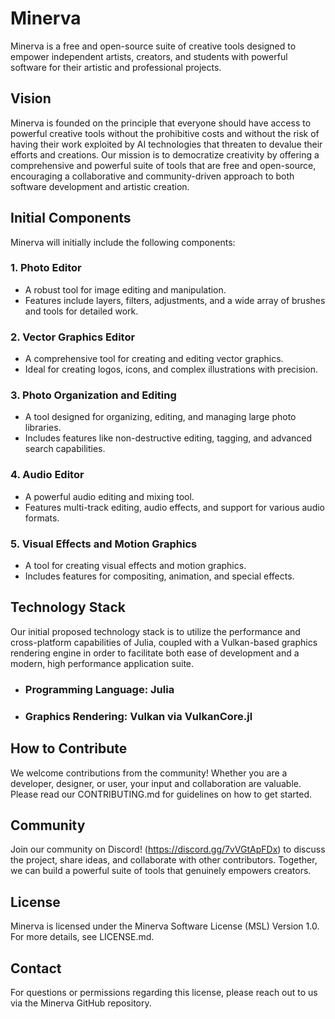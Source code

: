 # Minerva
Minerva is a free and open-source suite of creative tools designed to empower independent artists, creators, and students with powerful software for their artistic and professional projects.

## Vision

Minerva is founded on the principle that everyone should have access to powerful creative tools without the prohibitive costs and without the risk of having their work exploited by AI technologies that threaten to devalue their efforts and creations. Our mission is to democratize creativity by offering a comprehensive and powerful suite of tools that are free and open-source, encouraging a collaborative and community-driven approach to both software development and artistic creation.

## Initial Components

Minerva will initially include the following components:

### 1. Photo Editor

- A robust tool for image editing and manipulation.
- Features include layers, filters, adjustments, and a wide array of brushes and tools for detailed work.

### 2. Vector Graphics Editor

- A comprehensive tool for creating and editing vector graphics.
- Ideal for creating logos, icons, and complex illustrations with precision.

### 3. Photo Organization and Editing

- A tool designed for organizing, editing, and managing large photo libraries.
- Includes features like non-destructive editing, tagging, and advanced search capabilities.

### 4. Audio Editor

- A powerful audio editing and mixing tool.
- Features multi-track editing, audio effects, and support for various audio formats.

### 5. Visual Effects and Motion Graphics

- A tool for creating visual effects and motion graphics.
- Includes features for compositing, animation, and special effects.

## Technology Stack

Our initial proposed technology stack is to utilize the performance and cross-platform capabilities of Julia, coupled with a Vulkan-based graphics rendering engine in order to facilitate both ease of development and a modern, high performance application suite.

- ### Programming Language: Julia
- ### Graphics Rendering: Vulkan via VulkanCore.jl

## How to Contribute

We welcome contributions from the community! Whether you are a developer, designer, or user, your input and collaboration are valuable. Please read our CONTRIBUTING.md for guidelines on how to get started.

## Community

Join our community on Discord! (https://discord.gg/7vVGtApFDx) to discuss the project, share ideas, and collaborate with other contributors. Together, we can build a powerful suite of tools that genuinely empowers creators.

## License

Minerva is licensed under the Minerva Software License (MSL) Version 1.0. For more details, see LICENSE.md.

## Contact

For questions or permissions regarding this license, please reach out to us via the Minerva GitHub repository.
